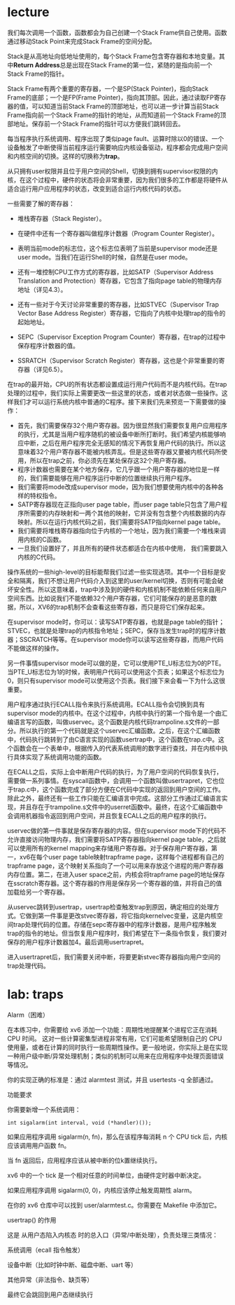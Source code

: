 # lecture
我们每次调用一个函数，函数都会为自己创建一个Stack Frame供自己使用。函数通过移动Stack Point来完成Stack Frame的空间分配。

Stack是从高地址向低地址使用的，每个Stack Frame包含寄存器和本地变量。其中**Return Address**总是出现在Stack Frame的第一位，紧随的是指向前一个Stack Frame的指针。

Stack Frame有两个重要的寄存器，一个是SP(Stack Pointer)，指向Stack Frame的底部；一个是FP(Frame Pointer)，指向其顶部。因此，通过读取FP寄存器的值，可以知道当前Stack Frame的顶部地址，也可以进一步计算当前Stack Frame指向前一个Stack Frame的指针的地址，从而知道前一个Stack Frame的顶部地址。保存前一个Stack Frame的指针可以方便我们跳转回去。

每当程序执行系统调用、程序出现了类似page fault、运算时除以0的错误、一个设备触发了中断使得当前程序运行需要响应内核设备驱动，程序都会完成用户空间和内核空间的切换。这样的切换称为**trap**。

从只拥有user权限并且位于用户空间的Shell，切换到拥有supervisor权限的内核，在这个过程中，硬件的状态将会非常重要，因为我们很多的工作都是将硬件从适合运行用户应用程序的状态，改变到适合运行内核代码的状态。

一些需要了解的寄存器：

- 堆栈寄存器（Stack Register）。

- 在硬件中还有一个寄存器叫做程序计数器（Program Counter Register）。
- 表明当前mode的标志位，这个标志位表明了当前是supervisor mode还是user mode。当我们在运行Shell的时候，自然是在user mode。
- 还有一堆控制CPU工作方式的寄存器，比如SATP（Supervisor Address Translation and Protection）寄存器，它包含了指向page table的物理内存地址（详见4.3）。
- 还有一些对于今天讨论非常重要的寄存器，比如STVEC（Supervisor Trap Vector Base Address Register）寄存器，它指向了内核中处理trap的指令的起始地址。
- SEPC（Supervisor Exception Program Counter）寄存器，在trap的过程中保存程序计数器的值。
- SSRATCH（Supervisor Scratch Register）寄存器，这也是个非常重要的寄存器（详见6.5）。

在trap的最开始，CPU的所有状态都设置成运行用户代码而不是内核代码。在trap处理的过程中，我们实际上需要更改一些这里的状态，或者对状态做一些操作。这样我们才可以运行系统内核中普通的C程序。接下来我们先来预览一下需要做的操作：

- 首先，我们需要保存32个用户寄存器。因为很显然我们需要恢复用户应用程序的执行，尤其是当用户程序随机的被设备中断所打断时。我们希望内核能够响应中断，之后在用户程序完全无感知的情况下再恢复用户代码的执行。所以这意味着32个用户寄存器不能被内核弄乱。但是这些寄存器又要被内核代码所使用，所以在trap之前，你必须先在某处保存这32个用户寄存器。
- 程序计数器也需要在某个地方保存，它几乎跟一个用户寄存器的地位是一样的，我们需要能够在用户程序运行中断的位置继续执行用户程序。
- 我们需要将mode改成supervisor mode，因为我们想要使用内核中的各种各样的特权指令。
- SATP寄存器现在正指向user page table，而user page table只包含了用户程序所需要的内存映射和一两个其他的映射，它并没有包含整个内核数据的内存映射。所以在运行内核代码之前，我们需要将SATP指向kernel page table。
- 我们需要将堆栈寄存器指向位于内核的一个地址，因为我们需要一个堆栈来调用内核的C函数。
- 一旦我们设置好了，并且所有的硬件状态都适合在内核中使用， 我们需要跳入内核的C代码。

操作系统的一些high-level的目标能帮我们过滤一些实现选项。其中一个目标是安全和隔离，我们不想让用户代码介入到这里的user/kernel切换，否则有可能会破坏安全性。所以这意味着，trap中涉及到的硬件和内核机制不能依赖任何来自用户空间东西。比如说我们不能依赖32个用户寄存器，它们可能保存的是恶意的数据，所以，XV6的trap机制不会查看这些寄存器，而只是将它们保存起来。

在supervisor mode时，你可以：读写SATP寄存器，也就是page table的指针；STVEC，也就是处理trap的内核指令地址；SEPC，保存当发生trap时的程序计数器；SSCRATCH等等。在supervisor mode你可以读写这些寄存器，而用户代码不能做这样的操作。

另一件事情supervisor mode可以做的是，它可以使用PTE_U标志位为0的PTE。当PTE_U标志位为1的时候，表明用户代码可以使用这个页表；如果这个标志位为0，则只有supervisor mode可以使用这个页表。我们接下来会看一下为什么这很重要。

用户程序通过执行ECALL指令来执行系统调用。ECALL指令会切换到具有supervisor mode的内核中。在这个过程中，内核中执行的第一个指令是一个由汇编语言写的函数，叫做uservec。这个函数是内核代码trampoline.s文件的一部分。所以执行的第一个代码就是这个uservec汇编函数。之后，在这个汇编函数中，代码执行跳转到了由C语言实现的函数usertrap中，这个函数在trap.c中。这个函数会在一个表单中，根据传入的代表系统调用的数字进行查找，并在内核中执行具体实现了系统调用功能的函数。

在ECALL之后，实际上会中断用户代码的执行，为了用户空间的代码恢复执行，需要做一系列事情。在syscall函数中，会调用一个函数叫做usertrapret，它也位于trap.c中，这个函数完成了部分方便在C代码中实现的返回到用户空间的工作。除此之外，最终还有一些工作只能在汇编语言中完成。这部分工作通过汇编语言实现，并且存在于trampoline.s文件中的userret函数中。最终，在这个汇编函数中会调用机器指令返回到用户空间，并且恢复ECALL之后的用户程序的执行。

uservec做的第一件事就是保存寄存器的内容。但在supervisor mode下的代码不允许直接访问物理内存，我们需要将SATP寄存器指向kernel page table，之后就可以使用所有的kernel mapping来存储用户寄存器。对于保存用户寄存器，第一，xv6在每个user page table映射trapframe page，这样每个进程都有自己的trapframe page，这个映射关系指向了一个可以用来存放这个进程的用户寄存器内存位置。第二，在进入user space之前，内核会将trapframe page的地址保存在sscratch寄存器。这个寄存器的作用是保存另一个寄存器的值，并将自己的值加载给另一个寄存器。

从uservec跳转到usertrap，usertrap检查触发trap到原因，确定相应的处理方式。它做到第一件事是更改stvec寄存器，将它指向kernelvec变量，这是内核空间trap处理代码的位置。存储在sepc寄存器中的程序计数器，是用户程序触发trap的指令的地址。但当恢复用户程序时，我们希望在下一条指令恢复，我们要对保存的用户程序计数器加4。最后调用usertrapret。

进入usertrapret后，我们需要关闭中断，将要更新stvec寄存器指向用户空间的trap处理代码。



# lab: traps
Alarm（困难）

在本练习中，你需要给 xv6 添加一个功能：周期性地提醒某个进程它正在消耗 CPU 时间。
这对一些计算密集型进程非常有用，它们可能希望限制自己的 CPU 使用量，或者在计算的同时执行一些周期性操作。更一般地说，你实际上是在实现一种用户级中断/异常处理机制；类似的机制可以用来在应用程序中处理页面错误等情况。

你的实现正确的标准是：通过 alarmtest 测试，并且 usertests -q 全部通过。

功能要求

你需要新增一个系统调用：
```
int sigalarm(int interval, void (*handler)());
```

如果应用程序调用 sigalarm(n, fn)，那么在该程序每消耗 n 个 CPU tick 后，内核应该调用用户函数 fn。

当 fn 返回后，应用程序应该从被中断的位k置继续执行。

xv6 中的一个 tick 是一个相对任意的时间单位，由硬件定时器中断决定。

如果应用程序调用 sigalarm(0, 0)，内核应该停止触发周期性 alarm。

在你的 xv6 仓库中可以找到 user/alarmtest.c。你需要在 Makefile 中添加它。


usertrap() 的作用

这是 从用户态陷入内核态 时的总入口（异常/中断处理），负责处理三类情况：

系统调用（ecall 指令触发）

设备中断（比如时钟中断、磁盘中断、uart 等）

其他异常（非法指令、缺页等）

最终它会跳回到用户态继续执行